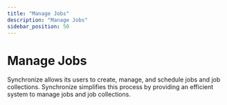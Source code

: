 ```yaml
---
title: "Manage Jobs"
description: "Manage Jobs"
sidebar_position: 50
---
```


# Manage Jobs

Synchronize allows its users to create, manage, and schedule jobs and job collections. Synchronize
simplifies this process by providing an efficient system to manage jobs and job collections.
